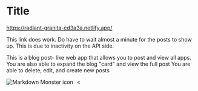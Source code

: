 # Title
https://radiant-granita-cd3a3a.netlify.app/

This link does work. Do have to wait almost a minute for the posts to show up. This is due to inactivity on the API side. 

This is a blog post- like web app that allows you to post and view all apps. 
You are also able to expand the blog "card" and view the full post
You are able to delete, edit, and create new posts

<<img src="[markdownmonstericon.png](https://imgur.com/LmEM5wH)"
     alt="Markdown Monster icon"
     style="float: left; margin-right: 10px;" />
